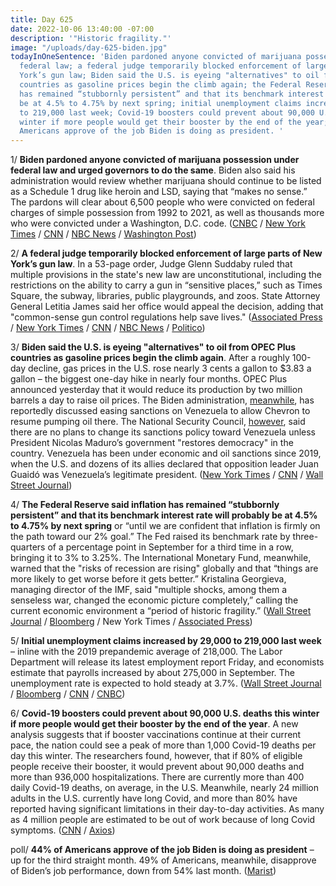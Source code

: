 ```yaml
---
title: Day 625
date: 2022-10-06 13:40:00 -07:00
description: '"Historic fragility."'
image: "/uploads/day-625-biden.jpg"
todayInOneSentence: 'Biden pardoned anyone convicted of marijuana possession under
  federal law; a federal judge temporarily blocked enforcement of large parts of New
  York’s gun law; Biden said the U.S. is eyeing "alternatives" to oil from OPEC Plus
  countries as gasoline prices begin the climb again; the Federal Reserve said inflation
  has remained “stubbornly persistent” and that its benchmark interest rate will probably
  be at 4.5% to 4.75% by next spring; initial unemployment claims increased by 29,000
  to 219,000 last week; Covid-19 boosters could prevent about 90,000 U.S. deaths this
  winter if more people would get their booster by the end of the year; and 44% of
  Americans approve of the job Biden is doing as president. '
---
```


1/ **Biden pardoned anyone convicted of marijuana possession under federal law and urged governors to do the same**. Biden also said his administration would review whether marijuana should continue to be listed as a Schedule 1 drug like heroin and LSD, saying that “makes no sense.” The pardons will clear about 6,500 people who were convicted on federal charges of simple possession from 1992 to 2021, as well as thousands more who were convicted under a Washington, D.C. code. ([CNBC](https://www.cnbc.com/2022/10/06/biden-to-pardon-all-prior-federal-offenses-of-simple-marijuana-possession-.html) / [New York Times](https://www.nytimes.com/2022/10/06/us/politics/biden-marijuana-pardon.html) / [CNN](https://www.cnn.com/2022/10/06/politics/marijuana-decriminalization-white-house-joe-biden/index.html) / [NBC News](https://www.nbcnews.com/politics/biden-pardon-prior-federal-offenses-simple-marijuana-possession-rcna51088) / [Washington Post](https://www.washingtonpost.com/politics/2022/10/06/biden-marijuana-decriminalization/))

2/ **A federal judge temporarily blocked enforcement of large parts of New York’s gun law**. In a 53-page order, Judge Glenn Suddaby ruled that multiple provisions in the state's new law are unconstitutional, including the restrictions on the ability to carry a gun in “sensitive places,” such as Times Square, the subway, libraries, public playgrounds, and zoos. State Attorney General Letitia James said her office would appeal the decision, adding that "common-sense gun control regulations help save lives." ([Associated Press](https://apnews.com/article/us-supreme-court-new-york-social-media-gun-politics-d2682ad7dc21aacac49b247e2a3cd518) / [New York Times](https://www.nytimes.com/2022/10/06/nyregion/judge-blocks-ny-gun-law.html) / [CNN](https://www.cnn.com/2022/10/06/politics/new-york-gun-law-restraining-order/index.html) / [NBC News](https://www.nbcnews.com/politics/politics-news/federal-judge-rolls-back-new-yorks-new-gun-law-rcna51052) / [Politico](https://www.politico.com/news/2022/10/06/new-york-gun-control-blocked-00060756))

3/ **Biden said the U.S. is eyeing "alternatives" to oil from OPEC Plus countries as gasoline prices begin the climb again**. After a roughly 100-day decline, gas prices in the U.S. rose nearly 3 cents a gallon to $3.83 a gallon – the biggest one-day hike in nearly four months. OPEC Plus announced yesterday that it would reduce its production by two million barrels a day to raise oil prices. The Biden administration, [meanwhile](https://www.wsj.com/articles/u-s-plans-to-ease-venezuela-sanctions-enabling-chevron-to-pump-oil-11665005719), has reportedly discussed easing sanctions on Venezuela to allow Chevron to resume pumping oil there. The National Security Council, [however](https://www.bloomberg.com/news/articles/2022-10-06/us-denies-report-of-plans-to-change-venezuela-sanctions-policy?sref=MIBMEEoj), said there are no plans to change its sanctions policy toward Venezuela unless President Nicolas Maduro’s government "restores democracy" in the country. Venezuela has been under economic and oil sanctions since 2019, when the U.S. and dozens of its allies declared that opposition leader Juan Guaidó was Venezuela’s legitimate president. ([New York Times](https://www.nytimes.com/2022/10/06/business/biden-says-the-us-is-eyeing-alternatives-to-opec-oil.html) / [CNN](https://www.cnn.com/2022/10/05/energy/gas-prices/index.html) / [Wall Street Journal](https://www.wsj.com/articles/u-s-gasoline-prices-are-climbing-again-and-may-get-worse-11665048601?mod=djemalertNEWS))

4/ **The Federal Reserve said inflation has remained “stubbornly persistent” and that its benchmark interest rate will probably be at 4.5% to 4.75% by next spring** or “until we are confident that inflation is firmly on the path toward our 2% goal.” The Fed raised its benchmark rate by three-quarters of a percentage point in September for a third time in a row, bringing it to 3% to 3.25%. The International Monetary Fund, meanwhile, warned that the "risks of recession are rising" globally and that “things are more likely to get worse before it gets better.” Kristalina Georgieva, managing director of the IMF, said "multiple shocks, among them a senseless war, changed the economic picture completely,” calling the current economic environment a “period of historic fragility.” ([Wall Street Journal](https://www.wsj.com/articles/fed-official-says-inflation-is-stubbornly-persistent-justifying-rapid-rate-rises-11665075908) / [Bloomberg](https://www.bloomberg.com/news/articles/2022-10-06/evans-says-fed-headed-for-4-5-4-75-interest-rate-by-early-2023?srnd=premium&sref=MIBMEEoj) / New York Times / [Associated Press](https://apnews.com/article/business-economic-growth-international-monetary-fund-government-and-politics-1c893f6ed1dee8360d6467c2fbd9c7fe))

5/ **Initial unemployment claims increased by 29,000 to 219,000 last week** – inline with the 2019 prepandemic average of 218,000. The Labor Department will release its latest employment report Friday, and economists estimate that payrolls increased by about 275,000 in September. The unemployment rate is expected to hold steady at 3.7%. ([Wall Street Journal](https://www.wsj.com/articles/u-s-jobless-claims-rose-last-week-but-remain-historically-low-11665061396) / [Bloomberg](https://www.bloomberg.com/news/articles/2022-10-06/us-jobless-claims-rise-by-more-than-forecast-to-219-000?srnd=markets-vp&sref=MIBMEEoj) / [CNN](https://www.cnn.com/2022/10/06/economy/september-jobs-report-preview/index.html) / [CNBC](https://www.cnbc.com/2022/10/06/fridays-jobs-report-could-be-a-case-where-good-news-isnt-really-good.html))

6/ **Covid-19 boosters could prevent about 90,000 U.S. deaths this winter if more people would get their booster by the end of the year**. A new analysis suggests that if booster vaccinations continue at their current pace, the nation could see a peak of more than 1,000 Covid-19 deaths per day this winter. The researchers found, however, that if 80% of eligible people receive their booster, it would prevent about 90,000 deaths and more than 936,000 hospitalizations. There are currently more than 400 daily Covid-19 deaths, on average, in the U.S. Meanwhile, nearly 24 million adults in the U.S. currently have long Covid, and more than 80%  have reported having significant limitations in their day-to-day activities. As many as 4 million people are estimated to be out of work because of long Covid symptoms. ([CNN](https://www.cnn.com/2022/10/05/health/covid-boosters-deaths-winter/index.html) / [Axios](https://www.axios.com/2022/10/06/long-covid-cdc-data-disabling))

poll/ **44% of Americans approve of the job Biden is doing as president** – up for the third straight month. 49% of Americans, meanwhile, disapprove of Biden’s job performance, down from 54% last month. ([Marist](https://maristpoll.marist.edu/polls/bidens-job-approval-rating-the-midterm-elections/))